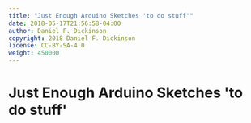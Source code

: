 ```yaml
---
title: "Just Enough Arduino Sketches 'to do stuff'"
date: 2018-05-17T21:56:58-04:00
author: Daniel F. Dickinson
copyright: 2018 Daniel F. Dickinson
license: CC-BY-SA-4.0
weight: 450000
---
```


# Just Enough Arduino Sketches 'to do stuff'
